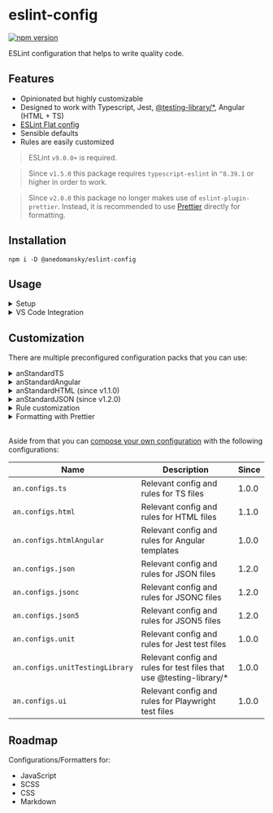 # eslint-config

[![npm version](https://badge.fury.io/js/@anedomansky%2Feslint-config.svg)](https://badge.fury.io/js/@anedomansky%2Feslint-config)

ESLint configuration that helps to write quality code.

## Features

- Opinionated but highly customizable
- Designed to work with Typescript, Jest, [@testing-library/\*](https://testing-library.com), Angular (HTML + TS)
- [ESLint Flat config](https://eslint.org/docs/latest/use/configure/configuration-files)
- Sensible defaults
- Rules are easily customized

> ESLint `v9.0.0+` is required.

> Since `v1.5.0` this package requires `typescript-eslint` in `^8.39.1` or higher in order to work.

> Since `v2.0.0` this package no longer makes use of `eslint-plugin-prettier`. Instead, it is recommended to use [Prettier](https://prettier.io/) directly for formatting.

## Installation

`npm i -D @anedomansky/eslint-config`

## Usage

<details>
<summary>Setup</summary>
<br />

Create a `eslint.config.mjs` in the project root with the following content:

```js
// @ts-check

import tseslint from 'typescript-eslint';
import { anStandardTS } from '@anedomansky/eslint-config';

export default tseslint.config(...anStandardTS, {
  languageOptions: {
    parserOptions: {
      projectService: true,
      tsconfigRootDir: import.meta.dirname,
    },
  },
});
```

Now you can add scripts to the `package.json` in order to manually lint your project:

```json
{
  "scripts": {
    "lint": "eslint",
    "lint:fix": "eslint --fix"
  }
}
```

</details>

<details>
<summary>VS Code Integration</summary>
<br />

In order to activate linting while you're actively editing files install the [VS Code ESLint extension](https://marketplace.visualstudio.com/items?itemName=dbaeumer.vscode-eslint)

Add the following settings to your `.vscode/settings.json`:

```jsonc
{
  // Auto fix on explicit save
  "editor.codeActionsOnSave": {
    "source.fixAll.eslint": "explicit",
  },
  // Activates Prettier as default formatter
  "editor.defaultFormatter": "esbenp.prettier-vscode",
  // Enable format on save
  "editor.formatOnSave": true,
  // Enable ESLint
  "eslint.enable": true,
  // Activate ESLint for all available languages
  "eslint.validate": [
    "javascript",
    "javascriptreact",
    "typescript",
    "typescriptreact",
    "vue",
    "html",
    "markdown",
    "json",
    "jsonc",
    "yaml",
    "toml",
    "xml",
    "gql",
    "graphql",
    "astro",
    "svelte",
    "css",
    "less",
    "scss",
    "pcss",
    "postcss",
  ],
}
```

</details>

## Customization

There are multiple preconfigured configuration packs that you can use:

<details>
<summary>anStandardTS</summary>
<br />

Includes configs and rules for the following file types:

- `**/*.ts`: Config and rules specific to TypeScript (including formatter rules)
- `**/.spec.ts`|`**/*.test.ts`: Config and rules specific to Jest and @testing-library/\*
- `**/*.e2e.spec.ts`|`**/*.e2e.test.ts`: Config and rules specific to Playwright

</details>

<details>
<summary>anStandardAngular</summary>
<br />

Includes configs and rules for the following file types:

- `**/*.ts`: Config and rules specific to TypeScript (including formatter rules and Angular specific rules)
- `**/.spec.ts`|`**/*.test.ts`: Config and rules specific to Jest and @testing-library/\*
- `**/*.e2e.spec.ts`|`**/*.e2e.test.ts`: Config and rules specific to Playwright
- `**/*.html`: Config and rules specific to Angular template files (including formatter rules)

</details>

<details>
<summary>anStandardHTML (since v1.1.0)</summary>
<br />

Includes configs and rules for the following file types:

- `**/*.html`: Config and rules specific to HTML (including formatter rules)

</details>

<details>
<summary>anStandardJSON (since v1.2.0)</summary>
<br />

Includes configs and rules for the following file types:

- `**/*.json`: Config and rules specific to JSON
- `**/*.jsonc`: Config and rules specific to JSONC
- `**/*.json5`: Config and rules specific to JSON5

</details>

<details>
<summary>Rule customization</summary>
<br />

Add a `rules` section to your `eslint.config.mjs` file to customize rules:

```js
{
  // ... other config
  rules: {
    // Disable a rule
    "no-console": "off",
    // Enable a rule with a specific severity
    "no-unused-vars": "warn",
    // Enable a rule with options and a specific severity
    "@typescript-eslint/no-explicit-any": ["warn", { "ignoreRestArgs": true }]
  }
}
```

</details>

<details>
<summary>Formatting with Prettier</summary>
<br />

Since `v2.0.0` this package no longer makes use of `eslint-plugin-prettier`. Instead, it is recommended to use [Prettier](https://prettier.io/) directly for formatting.
In order to do so, you can add a `.prettierrc` file to your project root with the following content:

```json
{
  "singleQuote": true,
  "useTabs": false,
  "tabWidth": 2,
  "semi": true,
  "bracketSpacing": true,
  "bracketSameLine": true,
  "endOfLine": "auto",
  "overrides": [
    {
      "files": "*.html",
      "options": {
        "parser": "angular"
      }
    }
  ]
}
```

</details>
<br />

Aside from that you can [compose your own configuration](https://typescript-eslint.io/getting-started) with the following configurations:

| Name                            | Description                                                           | Since |
| ------------------------------- | --------------------------------------------------------------------- | ----- |
| `an.configs.ts`                 | Relevant config and rules for TS files                                | 1.0.0 |
| `an.configs.html`               | Relevant config and rules for HTML files                              | 1.1.0 |
| `an.configs.htmlAngular`        | Relevant config and rules for Angular templates                       | 1.0.0 |
| `an.configs.json`               | Relevant config and rules for JSON files                              | 1.2.0 |
| `an.configs.jsonc`              | Relevant config and rules for JSONC files                             | 1.2.0 |
| `an.configs.json5`              | Relevant config and rules for JSON5 files                             | 1.2.0 |
| `an.configs.unit`               | Relevant config and rules for Jest test files                         | 1.0.0 |
| `an.configs.unitTestingLibrary` | Relevant config and rules for test files that use @testing-library/\* | 1.0.0 |
| `an.configs.ui`                 | Relevant config and rules for Playwright test files                   | 1.0.0 |

## Roadmap

Configurations/Formatters for:

- JavaScript
- SCSS
- CSS
- Markdown
